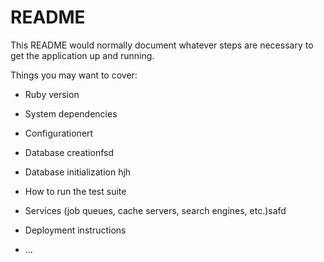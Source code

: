 # README

This README would normally document whatever steps are necessary to get the
application up and running.

Things you may want to cover:

* Ruby version

* System dependencies

* Configurationert

* Database creationfsd

* Database initialization
hjh
* How to run the test suite

* Services (job queues, cache servers, search engines, etc.)safd

* Deployment instructions

* ...
